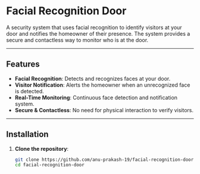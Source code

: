 # Facial Recognition Door

A security system that uses facial recognition to identify visitors at your door and notifies the homeowner of their presence. The system provides a secure and contactless way to monitor who is at the door.

---

## Features

- **Facial Recognition**: Detects and recognizes faces at your door.
- **Visitor Notification**: Alerts the homeowner when an unrecognized face is detected.
- **Real-Time Monitoring**: Continuous face detection and notification system.
- **Secure & Contactless**: No need for physical interaction to verify visitors.

---

## Installation

1. **Clone the repository**:

   ```bash
   git clone https://github.com/anu-prakash-19/facial-recognition-door.git
   cd facial-recognition-door
